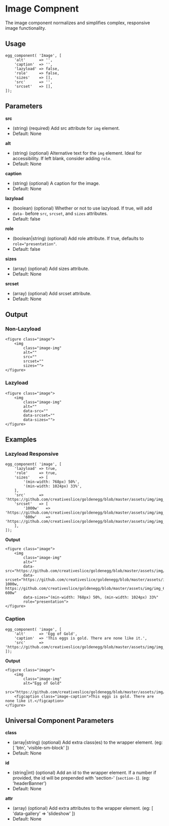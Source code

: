 # Image Compnent

The image component normalizes and simplifies complex, responsive image functionality.

## Usage

```
egg_component( 'Image', [
	'alt'      => '',
	'caption'  => '',
	'lazyload' => false,
	'role'     => false,
	'sizes'    => [],
	'src'      => '',
	'srcset'   => [],
]);
```

## Parameters

**src**
* (string) (required) Add src attribute for `img` element.
 * Default: None

**alt**
* (string) (optional) Alternative text for the `img` element. Ideal for accessibility. If left blank, consider adding `role`.
 * Default: None

**caption**
* (string) (optional) A caption for the image.
 * Default: None

**lazyload**
* (boolean) (optional) Whether or not to use lazyload. If true, will add `data-` before `src`, `srcset`, and `sizes` attributes.
 * Default: false

**role**
* (boolean|string) (optional) Add role attribute. If true, defaults to `role="presentation"`.
 * Default: false

**sizes**
* (array) (optional) Add sizes attribute.
 * Default: None

**srcset**
* (array) (optional) Add srcset attribute.
 * Default: None

## Output

### Non-Lazyload

```
<figure class="image">
	<img
		class="image-img"
		alt=""
		src=""
		srcset=""
		sizes="">
</figure>
```

### Lazyload

```
<figure class="image">
	<img
		class="image-img"
		alt=""
		data-src=""
		data-srcset=""
		data-sizes="">
</figure>
```

## Examples

### Lazyload Responsive

```
egg_component( 'image', [
	'lazyload' => true,
	'role'     => true,
	'sizes'    => [
		'(min-width: 768px) 50%',
		'(min-width: 1024px) 33%',
	],
	'src'      => 'https://github.com/creativeslice/goldenegg/blob/master/assets/img/img_1000x700.jpg',
	'srcset'   => [
		'1000w'   => 'https://github.com/creativeslice/goldenegg/blob/master/assets/img/img_1000x700.jpg',
		'600w'    => 'https://github.com/creativeslice/goldenegg/blob/master/assets/img/img_600x400.jpg',
	],
]);
```

**Output**

```
<figure class="image">
	<img
		class="image-img"
		alt=""
		data-src="https://github.com/creativeslice/goldenegg/blob/master/assets/img/img_1000x700.jpg"
		data-srcset="https://github.com/creativeslice/goldenegg/blob/master/assets/img/img_1000x700.jpg 1000w, https://github.com/creativeslice/goldenegg/blob/master/assets/img/img_600x400.jpg 600w"
		data-sizes="(min-width: 768px) 50%, (min-width: 1024px) 33%"
		role="presentation">
</figure>
```

### Caption

```
egg_component( 'image', [
	'alt'      => 'Egg of Gold',
	'caption'  => 'This eggs is gold. There are none like it.',
	'src'      => 'https://github.com/creativeslice/goldenegg/blob/master/assets/img/img_1000x700.jpg',
]);
```

**Output**

```
<figure class="image">
	<img
		class="image-img"
		alt="Egg of Gold"
		src="https://github.com/creativeslice/goldenegg/blob/master/assets/img/img_1000x700.jpg">
	<figcaption class="image-caption">This eggs is gold. There are none like it.</figcaption>
</figure>
```

## Universal Component Parameters

**class**
* (array|string) (optional) Add extra class(es) to the wrapper element. (eg: [ 'btn', 'visible-sm-block' ])
 * Default: None

**id**
* (string|int) (optional) Add an id to the wrapper element. If a number if provided, the id will be prepended with 'section-' (`section-1`). (eg: 'headerBanner')
 * Default: None

**attr**
* (array) (optional) Add extra attributes to the wrapper element. (eg: [ 'data-gallery' => 'slideshow' ])
 * Default: None
